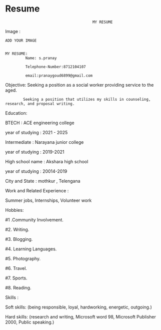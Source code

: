 # Resume
                                           MY RESUME
Image :

    ADD YOUR IMAGE


    MY RESUME:
             Name: s.pranay

             Telephone-Number:8712104107

             email:pranaygoud6899@gmail.com

   Objective:
            Seeking a position as a social worker providing service to the aged.

            Seeking a position that utilizes my skills in counseling, research, and proposal writing.

Education:

BTECH : ACE engineering college

year of studying : 2021 - 2025

Intermediate : Narayana junior college

year of studying : 2019-2021

High school name : Akshara high school

year of studying : 20014-2019

City and State : mothkur , Telengana


 
Work and Related Experience :

Summer jobs, Internships, Volunteer work

Hobbies:

#1 .Community Involvement.

#2. Writing.

#3. Blogging.

#4. Learning Languages.

#5. Photography.

#6. Travel.
 
#7. Sports.

#8. Reading.

Skills :

Soft skills: (being responsible, loyal, hardworking, energetic, outgoing.)

Hard skills: (research and writing, Microsoft word 98, Microsoft Publisher 2000, Public speaking.)
